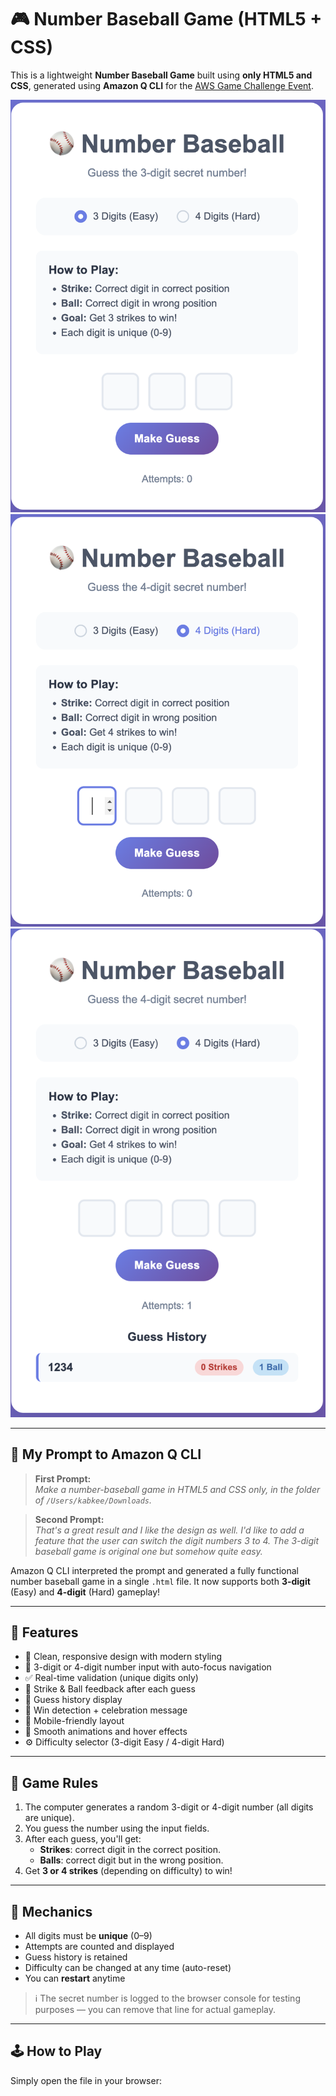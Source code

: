 # 🎮 Number Baseball Game (HTML5 + CSS)

This is a lightweight **Number Baseball Game** built using **only HTML5 and CSS**, generated using **Amazon Q CLI** for the [AWS Game Challenge Event](https://community.aws/content/2xIoduO0xhkhUApQpVUIqBFGmAc/build-games-with-amazon-q-cli-and-score-a-t-shirt).

![Screenshot](screenshots/Screenshot-v2-1.png)
![Screenshot](screenshots/Screenshot-v2-2.png)
![Screenshot](screenshots/Screenshot-v2-3.png)

---

## 🧠 My Prompt to Amazon Q CLI

> **First Prompt:**  
> _Make a number-baseball game in HTML5 and CSS only, in the folder of `/Users/kabkee/Downloads`._

> **Second Prompt:**  
> _That's a great result and I like the design as well. I'd like to add a feature that the user can switch the digit numbers 3 to 4. The 3-digit baseball game is original one but somehow quite easy._

Amazon Q CLI interpreted the prompt and generated a fully functional number baseball game in a single `.html` file. It now supports both **3-digit** (Easy) and **4-digit** (Hard) gameplay!

---

## 🚀 Features

- 🎨 Clean, responsive design with modern styling
- 🔢 3-digit or 4-digit number input with auto-focus navigation
- ✅ Real-time validation (unique digits only)
- 🧠 Strike & Ball feedback after each guess
- 🧾 Guess history display
- 🎉 Win detection + celebration message
- 📱 Mobile-friendly layout
- 💫 Smooth animations and hover effects
- ⚙️ Difficulty selector (3-digit Easy / 4-digit Hard)

---

## 🎯 Game Rules

1. The computer generates a random 3-digit or 4-digit number (all digits are unique).
2. You guess the number using the input fields.
3. After each guess, you'll get:
   - **Strikes**: correct digit in the correct position.
   - **Balls**: correct digit but in the wrong position.
4. Get **3 or 4 strikes** (depending on difficulty) to win!

---

## 🧩 Mechanics

- All digits must be **unique** (0–9)
- Attempts are counted and displayed
- Guess history is retained
- Difficulty can be changed at any time (auto-reset)
- You can **restart** anytime

> ℹ️ The secret number is logged to the browser console for testing purposes — you can remove that line for actual gameplay.

---

## 🕹️ How to Play

Simply open the file in your browser: